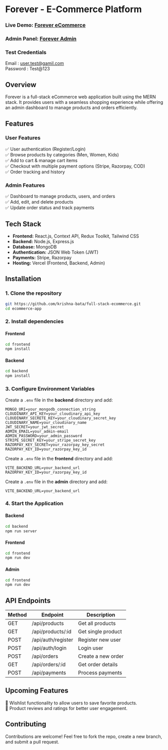 # **Forever - E-Commerce Platform**  

### **Live Demo:** [Forever eCommerce](https://ecommerce-frontend-roan-sigma.vercel.app/)  
### **Admin Panel:** [Forever Admin](https://ecommerce-admin-ashy-three.vercel.app/)  

### **Test Credentials** 
Email : user.test@gamil.com  
Password : Test@123

## **Overview**  
Forever is a full-stack eCommerce web application built using the MERN stack. It provides users with a seamless shopping experience while offering an admin dashboard to manage products and orders efficiently.

## **Features**  
### **User Features**  
✅ User authentication (Register/Login)  
✅ Browse products by categories (Men, Women, Kids)  
✅ Add to cart & manage cart items  
✅ Checkout with multiple payment options (Stripe, Razorpay, COD)  
✅ Order tracking and history  

### **Admin Features**  
✅ Dashboard to manage products, users, and orders  
✅ Add, edit, and delete products  
✅ Update order status and track payments   

## **Tech Stack**  
- **Frontend:** React.js, Context API, Redux Toolkit, Tailwind CSS  
- **Backend:** Node.js, Express.js  
- **Database:** MongoDB  
- **Authentication:** JSON Web Token (JWT)  
- **Payments:** Stripe, Razorpay  
- **Hosting:** Vercel (Frontend, Backend, Admin)

## **Installation**  
### **1. Clone the repository**  
```bash
git https://github.com/krishna-bata/full-stack-ecommerce.git
cd ecommerce-app
```

### **2. Install dependencies**  
#### **Frontend**  
```bash
cd frontend
npm install
```

#### **Backend**  
```bash
cd backend
npm install
```

### **3. Configure Environment Variables**  
Create a `.env` file in the **backend** directory and add:  
```env
MONGO_URI=your_mongodb_connection_string
CLOUDINARY_API_KEY=your_cloudinary_api_key
CLOUDINARY_SECRETE_KEY=your_cloudinary_secret_key
CLOUDINARY_NAME=your_cloudinary_name
JWT_SECRET=your_jwt_secret
ADMIN_EMAIL=your_admin-email
ADMIN_PASSWORD=your_admin_password
STRIPE_SECRET_KEY=your_stripe_secret_key
RAZORPAY_KEY_SECRET=your_razorpay_key_secret
RAZORPAY_KEY_ID=your_razorpay_key_id
```

Create a `.env` file in the **frontend** directory and add:  
```env
VITE_BACKEND_URL=your_backend_url
RAZORPAY_KEY_ID=your_razorpay_key_id
```

Create a `.env` file in the **admin** directory and add:  
```env
VITE_BACKEND_URL=your_backend_url
```

### **4. Start the Application**  
#### **Backend**  
```bash
cd backend
npm run server
```
#### **Frontend**  
```bash
cd frontend
npm run dev
```

#### **Admin**  
```bash
cd frontend
npm run dev
```

## **API Endpoints**  
| Method | Endpoint | Description |
|--------|----------|-------------|
| GET | /api/products | Get all products |
| GET | /api/products/:id | Get single product |
| POST | /api/auth/register | Register new user |
| POST | /api/auth/login | Login user |
| POST | /api/orders | Create a new order |
| GET | /api/orders/:id | Get order details |
| POST | /api/payments | Process payments |


## **Upcoming Features**  
🚀 Wishlist functionality to allow users to save favorite products.  
🚀 Product reviews and ratings for better user engagement.      

## **Contributing**  
Contributions are welcome! Feel free to fork the repo, create a new branch, and submit a pull request.
